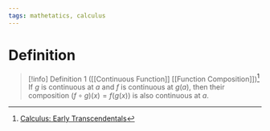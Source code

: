 ```yaml
---
tags: mathetatics, calculus
---
```


# Definition

> [!info] Definition 1 ([[Continuous Function]] [[Function Composition]])[^1]
> If $g$ is continuous at $a$ and $f$ is continuous at $g(a)$, then their composition $(f \circ g)(x) = f(g(x))$ is also continuous at $a$.

[^1]: [Calculus: Early Transcendentals](zotero://open-pdf/library/items/EEFDQ9Y5?page=153)